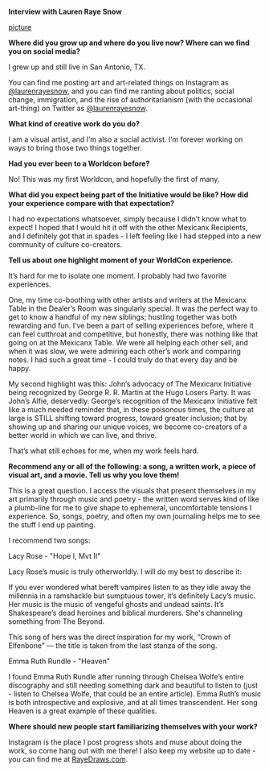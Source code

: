 **Interview with Lauren Raye Snow**

[picture](Mexicanx027)

**Where did you grow up and where do you live now? Where can we find you on social media?**

I grew up and still live in San Antonio, TX.

You can find me posting art and art-related things on Instagram as [@laurenrayesnow](https://www.instagram.com/laurenrayesnow), and you can find me ranting about politics, social change, immigration, and the rise of authoritarianism (with the occasional art-thing) on Twitter as [@laurenrayesnow](https://www.twitter.com/laurenrayesnow).

**What kind of creative work do you do?**

I am a visual artist, and I’m also a social activist. I’m forever working on ways to bring those two things together.

**Had you ever been to a Worldcon before?**

No! This was my first Worldcon, and hopefully the first of many.

**What did you expect being part of the Initiative would be like? How did your experience compare with that expectation?**

I had no expectations whatsoever, simply because I didn’t know what to expect! I hoped that I would hit it off with the other Mexicanx Recipients, and I definitely got that in spades - I left feeling like I had stepped into a new community of culture co-creators.

**Tell us about one highlight moment of your WorldCon experience.**

It’s hard for me to isolate one moment. I probably had two favorite experiences.

One, my time co-boothing with other artists and writers at the Mexicanx Table in the Dealer’s Room was singularly special. It was the perfect way to get to know a handful of my new siblings; hustling together was both rewarding and fun. I’ve been a part of selling experiences before, where it can feel cutthroat and competitive, but honestly, there was nothing like that going on at the Mexicanx Table. We were all helping each other sell, and when it was slow, we were admiring each other’s work and comparing notes. I had such a great time - I could truly do that every day and be happy.

My second highlight was this: John’s advocacy of The Mexicanx Initiative being recognized by George R. R. Martin at the Hugo Losers Party. It was John’s Alfie, deservedly. George’s recognition of the Mexicanx Initiative felt like a much needed reminder that, in these poisonous times, the culture at large is STILL shifting toward progress, toward greater inclusion; that by showing up and sharing our unique voices, we become co-creators of a better world in which we can live, and thrive.

That’s what still echoes for me, when my work feels hard.

**Recommend any or all of the following: a song, a written work, a piece of visual art, and a movie. Tell us why you love them!**

This is a great question. I access the visuals that present themselves in my art primarily through music and poetry - the written word serves kind of like a plumb-line for me to give shape to ephemeral, uncomfortable tensions I experience. So, songs, poetry, and often my own journaling helps me to see the stuff I end up painting.

I recommend two songs:

Lacy Rose - "Hope I, Mvt II"

Lacy Rose’s music is truly otherworldly. I will do my best to describe it:

If you ever wondered what bereft vampires listen to as they idle away the millennia in a ramshackle but sumptuous tower, it’s definitely Lacy’s music. Her music is the music of vengeful ghosts and undead saints. It’s Shakespeare’s dead heroines and biblical murderers. She's channeling something from The Beyond.

This song of hers was the direct inspiration for my work, “Crown of Elfenbone” — the title is taken from the last stanza of the song.

Emma Ruth Rundle - "Heaven"

I found Emma Ruth Rundle after running through Chelsea Wolfe’s entire discography and still needing something dark and beautiful to listen to (just - listen to Chelsea Wolfe, that could be an entire article). Emma Ruth’s music is both introspective and explosive, and at all times transcendent. Her song Heaven is a great example of these qualities.

**Where should new people start familiarizing themselves with your work?**

Instagram is the place I post progress shots and muse about doing the work, so come hang out with me there! I also keep my website up to date - you can find me at [RayeDraws.com](http://www.RayeDraws.com).
